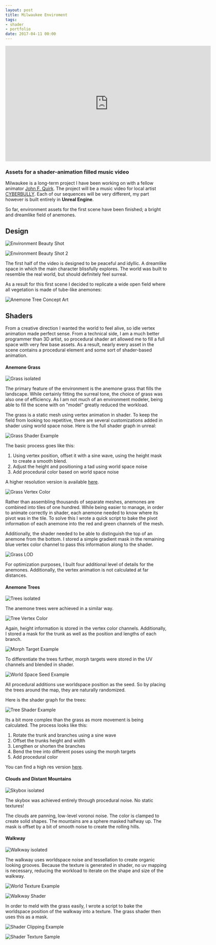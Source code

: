 ```yaml
---
layout: post
title: Milwaukee Enviroment
tags:
- shader
- portfolio
date: 2017-04-11 00:00
---
```



<iframe src="https://player.vimeo.com/video/233412631" width="640" height="360" frameborder="0" webkitallowfullscreen mozallowfullscreen allowfullscreen></iframe>


### Assets for a shader-animation filled music video
<!--more-->

Milwaukee is a long-term project I have been working on with a fellow animator [John F. Quirk](https://www.johnfquirk.com/). The project will be a music video for local artist [CYBERBULLY](https://cyberbullyallcaps.bandcamp.com/album/aby). Each of our sequences will be very different, my part however is built entirely in **Unreal Engine**. 

So far, environment assets for the first scene have been finished; a bright and dreamlike field of anemones.

## Design

![Environment Beauty Shot](\blog\assets\milwaukeescene\beauty1.gif)

![Environment Beauty Shot 2](\blog\assets\milwaukeescene\beauty2.gif)

The first half of the video is designed to be peaceful and idyllic. A dreamlike space in which the main character blissfully explores. The world was built to resemble the real world, but should definitely feel surreal.

As a result for this first scene I decided to replicate a wide open field where all vegetation is made of tube-like anemones:

![Anemone Tree Concept Art](/blog/assets/milwaukeescene/treeConcept.png)

## Shaders

From a creative direction I wanted the world to feel alive, so idle vertex animation made perfect sense. From a technical side, I am a much better programmer than 3D artist, so procedural shader art allowed me to fill a full space with very few base assets. As a result, nearly every asset in the scene contains a procedural element and some sort of shader-based animation.

#### Anemone Grass

![Grass isolated](\blog\assets\milwaukeescene\grass.gif)

The primary feature of the environment is the anemone grass that fills the landscape. While certainly fitting the surreal tone, the choice of grass was also one of efficiency. As I am not much of an environment modeler, being able to fill the scene with on "model" greatly reduced the workload.

The grass is a static mesh using vertex animation in shader. To keep the field from looking too repetitive, there are several customizations added in shader using world space noise. Here is the full shader graph in unreal:

![Grass Shader Example](\blog\assets\milwaukeescene\grass_shader.gif)

The basic process goes like this:
1. Using vertex position, offset it with a sine wave, using the height mask to create a smooth blend.
2. Adjust the height and positioning a tad using world space noise
3. Add procedural color based on world space noise

A higher resolution version is available [here]().

![Grass Vertex Color](\blog\assets\milwaukeescene\grass_vert.png)

Rather than assembling thousands of separate meshes, anemones are combined into tiles of one hundred. While being easier to manage, in order to animate correctly in shader, each anemone needed to know where its pivot was in the tile. To solve this I wrote a quick script to bake the pivot information of each anemone into the red and green channels of the mesh.

Additionally, the shader needed to be able to distinguish the top of an anemone from the bottom. I stored a simple gradient mask in the remaining blue vertex color channel to pass this information along to the shader.

![Grass LOD](\blog\assets\milwaukeescene\grass_lod.png)

For optimization purposes, I built four additional level of details for the anemones. Additionally, the vertex animation is not calculated at far distances.

#### Anemone Trees

![Trees isolated](\blog\assets\milwaukeescene\tree.gif)

The anemone trees were achieved in a similar way.

![Tree Vertex Color](\blog\assets\milwaukeescene\tree_vert.png)

Again, height information is stored in the vertex color channels. Additionally, I stored a mask for the trunk as well as the position and lengths of each branch.

![Morph Target Example](\blog\assets\milwaukeescene\tree_variations.gif)

To differentiate the trees further, morph targets were stored in the UV channels and blended in shader.

![World Space Seed Example](\blog\assets\milwaukeescene\tree_variations.gif)

All procedural additions use worldspace position as the seed. So by placing the trees around the map, they are naturally randomized.

Here is the shader graph for the trees:

![Tree Shader Example](\blog\assets\milwaukeescene\tree_shader.gif)

Its a bit more complex than the grass as more movement is being calculated. The process looks like this:
1. Rotate the trunk and branches using a sine wave
2. Offset the trunks height and width
3. Lengthen or shorten the branches
4. Bend the tree into different poses using the morph targets
5. Add procedural color

You can find a high res version [here]().

#### Clouds and Distant Mountains

![Skybox isolated](\blog\assets\milwaukeescene\clouds.gif)

The skybox was achieved entirely through procedural noise. No static textures!

The clouds are panning, low-level voronoi noise. The color is clamped to create solid shapes. The mountains are a sphere masked halfway up. The mask is offset by a bit of smooth noise to create the rolling hills.

#### Walkway

![Walkway isolated](\blog\assets\milwaukeescene\walkway.gif)

The walkway uses worldspace noise and tessellation to create organic looking grooves. Because the texture is generated in shader, no uv mapping is necessary, reducing the workload to iterate on the shape and size of the walkway.

![World Texture Example](\blog\assets\milwaukeescene\walkway_worldspace.gif)

![Walkway Shader](\blog\assets\milwaukeescene\walkway_shader.png)

In order to meld with the grass easily, I wrote a script to bake the worldspace position of the walkway into a texture. The grass shader then uses this as a mask.

![Shader Clipping Example](\blog\assets\milwaukeescene\walkway_clipping.gif)

![Shader Texture Sample](\blog\assets\milwaukeescene\walkway_mask.png)
